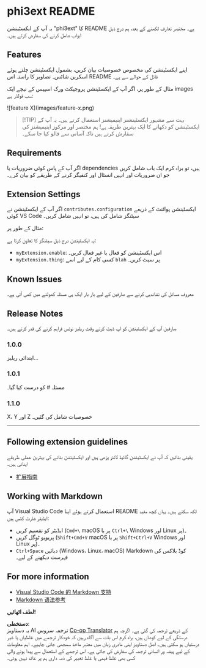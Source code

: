 <!--
CO_OP_TRANSLATOR_METADATA:
{
  "original_hash": "be0b2937160c486180ded27e4f14adeb",
  "translation_date": "2025-05-07T15:20:12+00:00",
  "source_file": "code/07.Lab/01/AIPC/extensions/phi3ext/README.md",
  "language_code": "ur"
}
-->
# phi3ext README

یہ آپ کے ایکسٹینشن "phi3ext" کا README ہے۔ مختصر تعارف لکھنے کے بعد، ہم درج ذیل ابواب شامل کرنے کی سفارش کرتے ہیں۔

## Features

اپنے ایکسٹینشن کی مخصوص خصوصیات بیان کریں، بشمول ایکسٹینشن چلتے ہوئے اسکرین شاٹس۔ تصاویر کا راستہ اس README فائل کے حوالے سے ہے۔

مثال کے طور پر، اگر آپ کے ایکسٹینشن پروجیکٹ ورک اسپیس کے نیچے ایک images سب فولڈر ہے:

\!\[feature X\]\(images/feature-x.png\)

> [!TIP] بہت سے مشہور ایکسٹینشنز اینیمیشنز استعمال کرتے ہیں۔ یہ آپ کے ایکسٹینشن کو دکھانے کا ایک بہترین طریقہ ہے! ہم مختصر اور مرکوز اینیمیشنز کی سفارش کرتے ہیں تاکہ آسانی سے فالو کیا جا سکے۔

## Requirements

اگر آپ کے پاس کوئی ضروریات یا dependencies ہیں، تو براہ کرم ایک باب شامل کریں جو ان ضروریات اور انہیں انسٹال اور کنفیگر کرنے کے طریقے کو بیان کرے۔

## Extension Settings

اگر آپ کے ایکسٹینشن نے `contributes.configuration` ایکسٹینشن پوائنٹ کے ذریعے کوئی VS Code سیٹنگز شامل کی ہیں، تو انہیں شامل کریں۔

مثال کے طور پر:

یہ ایکسٹینشن درج ذیل سیٹنگز کا تعاون کرتا ہے:

* `myExtension.enable`: اس ایکسٹینشن کو فعال یا غیر فعال کریں۔
* `myExtension.thing`: کسی کام کے لیے اسے `blah` پر سیٹ کریں۔

## Known Issues

معروف مسائل کی نشاندہی کرنے سے صارفین کے لیے بار بار ایک ہی مسئلہ کھولنے میں کمی آتی ہے۔

## Release Notes

صارفین آپ کے ایکسٹینشن کو اپ ڈیٹ کرتے وقت ریلیز نوٹس فراہم کرنے کی قدر کرتے ہیں۔

### 1.0.0

ابتدائی ریلیز...

### 1.0.1

مسئلہ # کو درست کیا گیا۔

### 1.1.0

X، Y اور Z خصوصیات شامل کی گئیں۔

---

## Following extension guidelines

یقینی بنائیں کہ آپ نے ایکسٹینشن گائیڈ لائنز پڑھی ہیں اور ایکسٹینشن بنانے کی بہترین عملی طریقے اپنائی ہیں۔

* [扩展指南](https://code.visualstudio.com/api/references/extension-guidelines?WT.mc_id=aiml-137032-kinfeylo)

## Working with Markdown

آپ Visual Studio Code استعمال کرتے ہوئے اپنا README لکھ سکتے ہیں۔ یہاں کچھ مفید ایڈیٹر شارٹ کٹس ہیں:

* ایڈیٹر کو تقسیم کریں (`Cmd+\` macOS پر یا `Ctrl+\` Windows اور Linux پر)۔
* پریویو ٹوگل کریں (`Shift+Cmd+V` macOS پر یا `Shift+Ctrl+V` Windows اور Linux پر)۔
* `Ctrl+Space` دبائیں (Windows، Linux، macOS) Markdown کوڈ بلاکس کی فہرست دیکھنے کے لیے۔

## For more information

* [Visual Studio Code 的 Markdown 支持](http://code.visualstudio.com/docs/languages/markdown?WT.mc_id=aiml-137032-kinfeylo)
* [Markdown 语法参考](https://help.github.com/articles/markdown-basics/)

**لطف اٹھائیں!**

**دستخطی**:  
یہ دستاویز AI ترجمہ سروس [Co-op Translator](https://github.com/Azure/co-op-translator) کے ذریعے ترجمہ کی گئی ہے۔ اگرچہ ہم درستگی کے لیے کوشاں ہیں، براہ کرم اس بات سے آگاہ رہیں کہ خودکار ترجمے میں غلطیاں یا غیر درستیاں ہو سکتی ہیں۔ اصل دستاویز اپنی مادری زبان میں معتبر ماخذ سمجھی جانی چاہیے۔ اہم معلومات کے لیے پیشہ ور انسانی ترجمہ کی سفارش کی جاتی ہے۔ اس ترجمے کے استعمال سے پیدا ہونے والی کسی بھی غلط فہمی یا غلط تعبیر کی ذمہ داری ہم پر عائد نہیں ہوتی۔